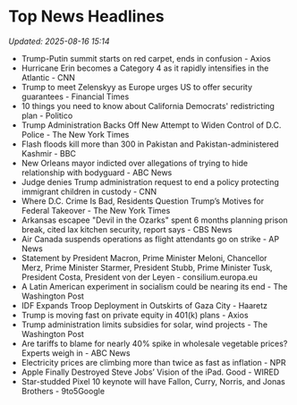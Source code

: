 # Top News Headlines

_Updated: 2025-08-16 15:14_

- Trump-Putin summit starts on red carpet, ends in confusion - Axios
- Hurricane Erin becomes a Category 4 as it rapidly intensifies in the Atlantic - CNN
- Trump to meet Zelenskyy as Europe urges US to offer security guarantees - Financial Times
- 10 things you need to know about California Democrats' redistricting plan - Politico
- Trump Administration Backs Off New Attempt to Widen Control of D.C. Police - The New York Times
- Flash floods kill more than 300 in Pakistan and Pakistan-administered Kashmir - BBC
- New Orleans mayor indicted over allegations of trying to hide relationship with bodyguard - ABC News
- Judge denies Trump administration request to end a policy protecting immigrant children in custody - CNN
- Where D.C. Crime Is Bad, Residents Question Trump’s Motives for Federal Takeover - The New York Times
- Arkansas escapee "Devil in the Ozarks" spent 6 months planning prison break, cited lax kitchen security, report says - CBS News
- Air Canada suspends operations as flight attendants go on strike - AP News
- Statement by President Macron, Prime Minister Meloni, Chancellor Merz, Prime Minister Starmer, President Stubb, Prime Minister Tusk, President Costa, President von der Leyen - consilium.europa.eu
- A Latin American experiment in socialism could be nearing its end - The Washington Post
- IDF Expands Troop Deployment in Outskirts of Gaza City - Haaretz
- Trump is moving fast on private equity in 401(k) plans - Axios
- Trump administration limits subsidies for solar, wind projects - The Washington Post
- Are tariffs to blame for nearly 40% spike in wholesale vegetable prices? Experts weigh in - ABC News
- Electricity prices are climbing more than twice as fast as inflation - NPR
- Apple Finally Destroyed Steve Jobs’ Vision of the iPad. Good - WIRED
- Star-studded Pixel 10 keynote will have Fallon, Curry, Norris, and Jonas Brothers - 9to5Google